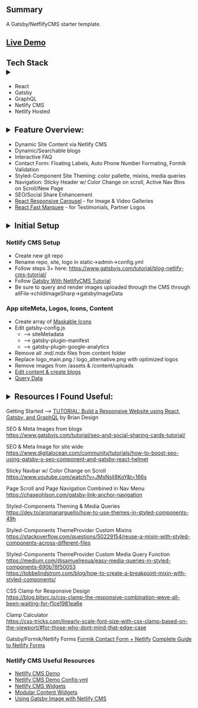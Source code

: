 ## Summary
A Gatsby/NetflifyCMS starter template.  

## [Live Demo](https://gatsby-netlify-cms-starter-template-plus.netlify.app/)

## Tech Stack <details><summary></summary><br/>
 
  * React
  * Gatsby
  * GraphQL
  * Netlify CMS
  * Netlify Hosted
 </details>

## <details><summary>Feature Overview:</summary><br/>

  * Dynamic Site Content via Netlify CMS
  * Dynamic/Searchable blogs
  * Interactive FAQ
  * Contact Form: Floating Labels, Auto Phone Number Formating, Formik Validation 
  * Styled-Component Site Theming: color pallette, mixins, media queries 
  * Navigation: Sticky Header w/ Color Change on scroll, Active Nav Btns on Scroll/New Page
  * SEO/Social Share Enhancement
  * [React Responsive Carousel](https://www.npmjs.com/package/react-responsive-carousel) - for Image & Video Galleries
  * [React Fast Marquee](https://www.npmjs.com/package/react-fast-marquee) - for Testimonials, Partner Logos
</details>

## <details><summary>Initial Setup</summary><br/>

### Netlify CMS Setup
  * Create new git repo
  * Rename repo, site, logo in static->admin->config.yml
  * Follow steps 3+ here: https://www.gatsbyjs.com/tutorial/blog-netlify-cms-tutorial/
  * Follow [Gatsby With NetlifyCMS Tutorial](https://www.youtube.com/watch?v=IWmVSm2KevY)
  * Be sure to query and render images uploaded through the CMS through allFile->childImageSharp->gatsbyImageData

### App siteMeta, Logos, Icons, Content
  * Create array of [Maskable Icons](https://maskable.app/editor)
  * Edit gatsby-config.js
      * --> siteMetadata
      * --> gatsby-plugin-manifest
      * --> gatsby-plugin-google-analytics
  * Remove all .md/.mdx files from content folder
  * Replace logo_main.png / logo_alternative.png with optimized logos
  * Remove images from /assets & /content/uploads
  * [Edit content & create blogs](http://localhost:8000/admin/)
  * [Query Data](http://localhost:8000/___graphql)
</details>

## <details><summary>Resources I Found Useful:</summary><br/>

Getting Started --> 
[TUTORIAL: Build a Responsive Website using React, Gatsby, and GraphQL](https://www.youtube.com/watch?v=smHhNzM5Uo4&t=270s)
by Brian Design

SEO & Meta Images from blogs  
https://www.gatsbyjs.com/tutorial/seo-and-social-sharing-cards-tutorial/


SEO & Meta Image for site wide  
https://www.digitalocean.com/community/tutorials/how-to-boost-seo-using-gatsby-s-seo-component-and-gatsby-react-helmet


Sticky Navbar w/ Color Change on Scroll  
https://www.youtube.com/watch?v=JMsNslI8KoY&t=166s

Page Scroll and Page Navigation Combined in Nav Menu
https://chaseohlson.com/gatsby-link-anchor-navigation


Styled-Components Theming &  Media Queries  
https://dev.to/aromanarguello/how-to-use-themes-in-styled-components-49h


Styled-Components ThemeProvider Custom Mixins  
https://stackoverflow.com/questions/50229154/reuse-a-mixin-with-styled-components-across-different-files


Styled-Components ThemeProvider Custom Media Query Function  
https://medium.com/@samuelresua/easy-media-queries-in-styled-components-690b78f50053  
https://tobbelindstrom.com/blog/how-to-create-a-breakpoint-mixin-with-styled-components/


CSS Clamp for Responsive Design  
https://blog.bitsrc.io/css-clamp-the-responsive-combination-weve-all-been-waiting-for-f1ce1981ea6e


Clamp Calculator  
https://css-tricks.com/linearly-scale-font-size-with-css-clamp-based-on-the-viewport/#for-those-who-dont-mind-that-edge-case


Gatsby/Formik/Netlify Forms
[Formik Contact Form + Netlify](https://www.derekaspaulding.com/blog/simple-contact-form-with-gatsby-formik-and-netlify/)
[Complete Guide to Netlify Forms](https://www.stackbit.com/blog/complete-guide-netlify-forms/)


### Netlify CMS Useful Resources
  * [Netlify CMS Demo](https://cms-demo.netlify.com/#/collections/settings/entries/authors)
  * [Netlify CMS Demo Config.yml](https://github.com/netlify/netlify-cms/blob/master/dev-test/config.yml)
  * [Netlify CMS Widgets](]https://www.netlifycms.org/docs/widgets/)
  * [Modular Content Widgets](https://www.youtube.com/watch?v=R4rLx6wTqMw)
  * [Using Gatsby Image with Netlify CMS](https://www.frontendstumbles.com/using-gatsby-image-with-netlify-cms/)
</details>
